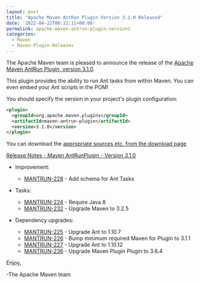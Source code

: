 ```yaml
---
layout: post
title: "Apache Maven AntRun Plugin Version 3.1.0 Released"
date: '2022-04-22T00:11:11+00:00'
permalink: apache-maven-antrun-plugin-version1
categories:
  - Maven
  - Maven-Plugin-Releases
---
```

The Apache Maven team is pleased to announce the release of the [Apache
Maven AntRun Plugin, version 3.1.0](https://maven.apache.org/plugins/maven-antrun-plugin/).

This plugin provides the ability to run Ant tasks from within Maven. You can even embed your Ant
scripts in the POM!

You should specify the version in your project's plugin configuration:

```xml
<plugin>
  <groupId>org.apache.maven.plugins</groupId>
  <artifactId>maven-antrun-plugin</artifactId>
  <version>3.1.0</version>
</plugin>
```

You can download the [appropriate sources etc. from the download page][download-page]

<!-- more -->


[Release Notes - Maven AntRunPlugin - Version 3.1.0](https://issues.apache.org/jira/secure/ReleaseNote.jspa?projectId=12317921&version=12346981)

* Improvement:

    * [MANTRUN-228](https://issues.apache.org/jira/browse/MANTRUN-228) - Add schema for Ant Tasks

* Tasks:

    * [MANTRUN-224](https://issues.apache.org/jira/browse/MANTRUN-224) - Require Java 8
    * [MANTRUN-232](https://issues.apache.org/jira/browse/MANTRUN-232) - Upgrade Maven to 3.2.5

* Dependency upgrades:

    * [MANTRUN-225](https://issues.apache.org/jira/browse/MANTRUN-225) - Upgrade Ant to 1.10.7
    * [MANTRUN-226](https://issues.apache.org/jira/browse/MANTRUN-226) - Bump minimum required Maven for Plugin to 3.1.1
    * [MANTRUN-227](https://issues.apache.org/jira/browse/MANTRUN-227) - Upgrade Ant to 1.10.12
    * [MANTRUN-236](https://issues.apache.org/jira/browse/MANTRUN-236) - Upgrade Maven Plugin Plugin to 3.6.4

Enjoy,

-The Apache Maven team

[download-page]: https://maven.apache.org/shared/maven-archiver/download.cgi

